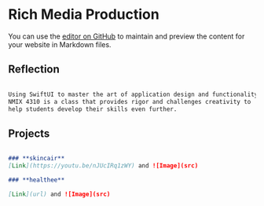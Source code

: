 # Rich Media Production

You can use the [editor on GitHub](https://github.com/mysidiaa/newmedia/edit/gh-pages/index.md) to maintain and preview the content for your website in Markdown files.

## Reflection

```markdown

Using SwiftUI to master the art of application design and functionality, 
NMIX 4310 is a class that provides rigor and challenges creativity to 
help students develop their skills even further. 

```

## Projects
```markdown

### **skincair**
[Link](https://youtu.be/nJUcIRq1zWY) and ![Image](src)

### **healthee**

[Link](url) and ![Image](src)
```
